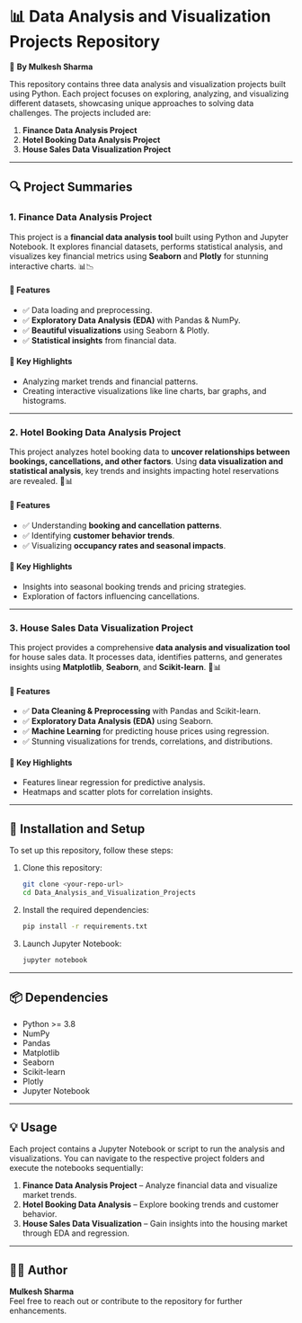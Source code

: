 # 📊 Data Analysis and Visualization Projects Repository  
🚀 **By Mulkesh Sharma**  

This repository contains three data analysis and visualization projects built using Python. Each project focuses on exploring, analyzing, and visualizing different datasets, showcasing unique approaches to solving data challenges. The projects included are:  

1. **Finance Data Analysis Project**  
2. **Hotel Booking Data Analysis Project**  
3. **House Sales Data Visualization Project**  

---

## 🔍 Project Summaries  

### 1. Finance Data Analysis Project  
This project is a **financial data analysis tool** built using Python and Jupyter Notebook. It explores financial datasets, performs statistical analysis, and visualizes key financial metrics using **Seaborn** and **Plotly** for stunning interactive charts. 📊📉  

#### 📌 Features  
- ✅ Data loading and preprocessing.  
- ✅ **Exploratory Data Analysis (EDA)** with Pandas & NumPy.  
- ✅ **Beautiful visualizations** using Seaborn & Plotly.  
- ✅ **Statistical insights** from financial data.  

#### 🔹 Key Highlights  
- Analyzing market trends and financial patterns.  
- Creating interactive visualizations like line charts, bar graphs, and histograms.  

---

### 2. Hotel Booking Data Analysis Project  
This project analyzes hotel booking data to **uncover relationships between bookings, cancellations, and other factors**. Using **data visualization and statistical analysis**, key trends and insights impacting hotel reservations are revealed. 🏨📊  

#### 📌 Features  
- ✅ Understanding **booking and cancellation patterns**.  
- ✅ Identifying **customer behavior trends**.  
- ✅ Visualizing **occupancy rates and seasonal impacts**.  

#### 🔹 Key Highlights  
- Insights into seasonal booking trends and pricing strategies.  
- Exploration of factors influencing cancellations.  

---

### 3. House Sales Data Visualization Project  
This project provides a comprehensive **data analysis and visualization tool** for house sales data. It processes data, identifies patterns, and generates insights using **Matplotlib**, **Seaborn**, and **Scikit-learn**. 🏡📊  

#### 📌 Features  
- ✅ **Data Cleaning & Preprocessing** with Pandas and Scikit-learn.  
- ✅ **Exploratory Data Analysis (EDA)** using Seaborn.  
- ✅ **Machine Learning** for predicting house prices using regression.  
- ✅ Stunning visualizations for trends, correlations, and distributions.  

#### 🔹 Key Highlights  
- Features linear regression for predictive analysis.  
- Heatmaps and scatter plots for correlation insights.  

---

## 🚀 Installation and Setup  
To set up this repository, follow these steps:  

1. Clone this repository:  
   ```sh  
   git clone <your-repo-url>  
   cd Data_Analysis_and_Visualization_Projects  
   ```  
2. Install the required dependencies:  
   ```sh  
   pip install -r requirements.txt  
   ```  
3. Launch Jupyter Notebook:  
   ```sh  
   jupyter notebook  
   ```  

---

## 📦 Dependencies  
- Python >= 3.8  
- NumPy  
- Pandas  
- Matplotlib  
- Seaborn  
- Scikit-learn  
- Plotly  
- Jupyter Notebook  

---

## 💡 Usage  
Each project contains a Jupyter Notebook or script to run the analysis and visualizations. You can navigate to the respective project folders and execute the notebooks sequentially:  

1. **Finance Data Analysis Project** – Analyze financial data and visualize market trends.  
2. **Hotel Booking Data Analysis** – Explore booking trends and customer behavior.  
3. **House Sales Data Visualization** – Gain insights into the housing market through EDA and regression.  

---

## 👨‍💻 Author  
**Mulkesh Sharma**  
Feel free to reach out or contribute to the repository for further enhancements.  
```
